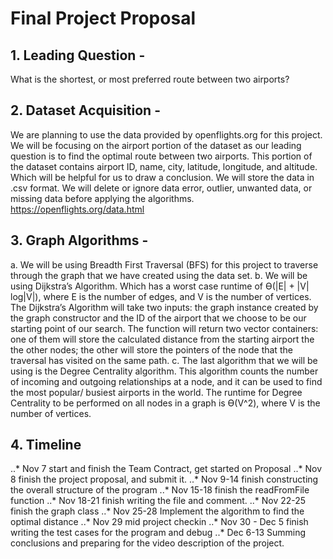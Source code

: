 # Final Project Proposal
## 1. Leading Question - 
What is the shortest, or most preferred route between two airports?
## 2. Dataset Acquisition - 
We are planning to use the data provided by openflights.org for this project. We will be focusing on the airport portion of the dataset as our leading question is to find the optimal route between two airports. This portion of the dataset contains airport ID, name, city, latitude, longitude, and altitude. Which will be helpful for us to draw a conclusion. We will store the data in .csv format. We will delete or ignore data error, outlier, unwanted data, or missing data before applying the algorithms.
https://openflights.org/data.html
## 3. Graph Algorithms -
a. We will be using Breadth First Traversal (BFS) for this project to traverse through the graph that we have created using the data set. 
b. We will be using Dijkstra’s Algorithm. Which has a worst case runtime of Ө(|E| + |V| log|V|), where E is the number of edges, and V is the number of vertices. The Dijkstra’s Algorithm will take two inputs: the graph instance created by the graph constructor and the ID of the airport that we choose to be our starting point of our search. The function will return two vector containers: one of them will store the calculated distance from the starting airport the the other nodes; the other will store the pointers of the node that the traversal has visited on the same path.
c. The last algorithm that we will be using is the Degree Centrality algorithm. This algorithm counts the number of incoming and outgoing relationships at a node, and it can be used to find the most popular/ busiest airports in the world. The runtime for Degree Centrality to be performed on all nodes in a graph is Ө(V^2), where V is the number of vertices.

## 4. Timeline

..* Nov 7 start and finish the Team Contract, get started on Proposal
..* Nov 8 finish the project proposal, and submit it.
..* Nov 9-14  finish constructing the overall structure of the program
..* Nov 15-18 finish the readFromFile function
..* Nov 18-21 finish writing the file and comment.
..* Nov 22-25 finish the graph class
..* Nov 25-28 Implement the algorithm to find the optimal distance
..* Nov 29 mid project checkin
..* Nov 30 - Dec 5 finish writing the test cases for the program and debug
..* Dec 6-13 Summing conclusions and preparing for the video description of the project.

